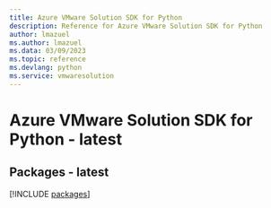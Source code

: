 ```yaml
---
title: Azure VMware Solution SDK for Python
description: Reference for Azure VMware Solution SDK for Python
author: lmazuel
ms.author: lmazuel
ms.data: 03/09/2023
ms.topic: reference
ms.devlang: python
ms.service: vmwaresolution
---
```

# Azure VMware Solution SDK for Python - latest
## Packages - latest
[!INCLUDE [packages](vmware-solution-index.md)]